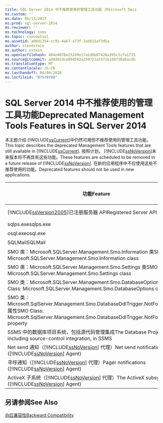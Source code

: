 ```yaml
---
title: SQL Server 2014 中不推荐使用的管理工具功能 |Microsoft Docs
ms.custom: ''
ms.date: 06/13/2017
ms.prod: sql-server-2014
ms.reviewer: ''
ms.technology: ssms
ms.topic: conceptual
ms.assetid: a08d1354-cc91-4ab7-a73f-3ad815af3d5a
author: stevestein
ms.author: sstein
ms.openlocfilehash: 484e4078e25249e17a1d8b87426a395c3cfa1725
ms.sourcegitcommit: ad4d92dce894592a259721a1571b1d8736abacdb
ms.translationtype: MT
ms.contentlocale: zh-CN
ms.lasthandoff: 08/04/2020
ms.locfileid: "87579748"
---
```

# <a name="deprecated-management-tools-features-in-sql-server-2014"></a><span data-ttu-id="2b731-102">SQL Server 2014 中不推荐使用的管理工具功能</span><span class="sxs-lookup"><span data-stu-id="2b731-102">Deprecated Management Tools Features in SQL Server 2014</span></span>
  <span data-ttu-id="2b731-103">本主题介绍 [!INCLUDE[ssCurrent](../includes/sscurrent-md.md)]中仍然可用但不推荐使用的管理工具功能。</span><span class="sxs-lookup"><span data-stu-id="2b731-103">This topic describes the deprecated Management Tools features that are still available in [!INCLUDE[ssCurrent](../includes/sscurrent-md.md)].</span></span> <span data-ttu-id="2b731-104">按照计划， [!INCLUDE[ssNoVersion](../includes/ssnoversion-md.md)]未来版本将不再具有这些功能。</span><span class="sxs-lookup"><span data-stu-id="2b731-104">These features are scheduled to be removed in a future release of [!INCLUDE[ssNoVersion](../includes/ssnoversion-md.md)].</span></span> <span data-ttu-id="2b731-105">在新的应用程序中不应使用这些不推荐使用的功能。</span><span class="sxs-lookup"><span data-stu-id="2b731-105">Deprecated features should not be used in new applications.</span></span>  
  
|<span data-ttu-id="2b731-106">功能</span><span class="sxs-lookup"><span data-stu-id="2b731-106">Feature</span></span>|<span data-ttu-id="2b731-107">废止阶段</span><span class="sxs-lookup"><span data-stu-id="2b731-107">Deprecation stage</span></span>|  
|-------------|-----------------------|  
|[!INCLUDE[ssVersion2005](../includes/ssversion2005-md.md)]<span data-ttu-id="2b731-108">已注册服务器 API</span><span class="sxs-lookup"><span data-stu-id="2b731-108">Registered Server API</span></span>|<span data-ttu-id="2b731-109">公告</span><span class="sxs-lookup"><span data-stu-id="2b731-109">Announcement</span></span>|  
|<span data-ttu-id="2b731-110">sqlps.exe</span><span class="sxs-lookup"><span data-stu-id="2b731-110">sqlps.exe</span></span>|<span data-ttu-id="2b731-111">警告</span><span class="sxs-lookup"><span data-stu-id="2b731-111">Warning</span></span>|  
|<span data-ttu-id="2b731-112">osql.exe</span><span class="sxs-lookup"><span data-stu-id="2b731-112">osql.exe</span></span>|<span data-ttu-id="2b731-113">警告</span><span class="sxs-lookup"><span data-stu-id="2b731-113">Warning</span></span>|  
|<span data-ttu-id="2b731-114">SQLMail</span><span class="sxs-lookup"><span data-stu-id="2b731-114">SQLMail</span></span>|<span data-ttu-id="2b731-115">警告</span><span class="sxs-lookup"><span data-stu-id="2b731-115">Warning</span></span>|  
|<span data-ttu-id="2b731-116">SMO 类：Microsoft.SQLServer.Management.Smo.Information 类</span><span class="sxs-lookup"><span data-stu-id="2b731-116">SMO class: Microsoft.SQLServer.Management.Smo.Information class</span></span>|<span data-ttu-id="2b731-117">公告</span><span class="sxs-lookup"><span data-stu-id="2b731-117">Announcement</span></span>|  
|<span data-ttu-id="2b731-118">SMO 类：Microsoft.SQLServer.Management.Smo.Settings 类</span><span class="sxs-lookup"><span data-stu-id="2b731-118">SMO class: Microsoft.SQLServer.Management.Smo.Settings class</span></span>|<span data-ttu-id="2b731-119">公告</span><span class="sxs-lookup"><span data-stu-id="2b731-119">Announcement</span></span>|  
|<span data-ttu-id="2b731-120">SMO 类：Microsoft.SQLServer.Management.Smo.DatabaseOptions 类</span><span class="sxs-lookup"><span data-stu-id="2b731-120">SMO Class: Microsoft.SQLServer.Management.Smo.DatabaseOptions class</span></span>|<span data-ttu-id="2b731-121">公告</span><span class="sxs-lookup"><span data-stu-id="2b731-121">Announcement</span></span>|  
|<span data-ttu-id="2b731-122">SMO 类：Microsoft.SqlServer.Management.Smo.DatabaseDdlTrigger.NotForReplication 属性</span><span class="sxs-lookup"><span data-stu-id="2b731-122">SMO Class: Microsoft.SqlServer.Management.Smo.DatabaseDdlTrigger.NotForReplication property</span></span>|<span data-ttu-id="2b731-123">公告</span><span class="sxs-lookup"><span data-stu-id="2b731-123">Announcement</span></span>|  
|<span data-ttu-id="2b731-124">SSMS 中的数据库项目系统，包括源代码管理集成</span><span class="sxs-lookup"><span data-stu-id="2b731-124">The Database Project System, including source-control integration, in SSMS</span></span>|<span data-ttu-id="2b731-125">公告</span><span class="sxs-lookup"><span data-stu-id="2b731-125">Announcement</span></span>|  
|<span data-ttu-id="2b731-126">Net send 通知（[!INCLUDE[ssNoVersion](../includes/ssnoversion-md.md)] 代理）</span><span class="sxs-lookup"><span data-stu-id="2b731-126">Net send notifications ([!INCLUDE[ssNoVersion](../includes/ssnoversion-md.md)] Agent)</span></span>|<span data-ttu-id="2b731-127">公告</span><span class="sxs-lookup"><span data-stu-id="2b731-127">Announcement</span></span>|  
|<span data-ttu-id="2b731-128">寻呼通知（[!INCLUDE[ssNoVersion](../includes/ssnoversion-md.md)] 代理）</span><span class="sxs-lookup"><span data-stu-id="2b731-128">Pager notifications ([!INCLUDE[ssNoVersion](../includes/ssnoversion-md.md)] Agent)</span></span>|<span data-ttu-id="2b731-129">公告</span><span class="sxs-lookup"><span data-stu-id="2b731-129">Announcement</span></span>|  
|<span data-ttu-id="2b731-130">ActiveX 子系统（[!INCLUDE[ssNoVersion](../includes/ssnoversion-md.md)] 代理）</span><span class="sxs-lookup"><span data-stu-id="2b731-130">The ActiveX subsystem ([!INCLUDE[ssNoVersion](../includes/ssnoversion-md.md)] Agent)</span></span>|<span data-ttu-id="2b731-131">公告</span><span class="sxs-lookup"><span data-stu-id="2b731-131">Announcement</span></span>|  
  
## <a name="see-also"></a><span data-ttu-id="2b731-132">另请参阅</span><span class="sxs-lookup"><span data-stu-id="2b731-132">See Also</span></span>  
 [<span data-ttu-id="2b731-133">向后兼容性</span><span class="sxs-lookup"><span data-stu-id="2b731-133">Backward Compatibility</span></span>](../../2014/getting-started/backward-compatibility.md)  
  
  
